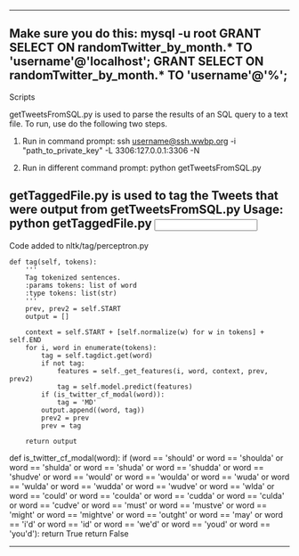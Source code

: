 -------------------------------------------------------------------
Make sure you do this:
mysql -u root
GRANT SELECT ON randomTwitter_by_month.* TO 'username'@'localhost';
GRANT SELECT ON randomTwitter_by_month.* TO 'username'@'%';
-------------------------------------------------------------------
Scripts

getTweetsFromSQL.py is used to parse the results of an SQL query to a text file. To run, use do the following two steps.

1. Run in command prompt: 
ssh username@ssh.wwbp.org -i "path_to_private_key" -L 3306:127.0.0.1:3306 -N

2. Run in different command prompt:
python getTweetsFromSQL.py <username> <sql query file> <path to output file>

getTaggedFile.py is used to tag the Tweets that were output from getTweetsFromSQL.py
Usage: python getTaggedFile.py <input file> <output file>
-------------------------------------------------------------------

Code added to nltk/tag/perceptron.py

    def tag(self, tokens):
        '''
        Tag tokenized sentences.
        :params tokens: list of word
        :type tokens: list(str)
        '''
        prev, prev2 = self.START
        output = []
        
        context = self.START + [self.normalize(w) for w in tokens] + self.END
        for i, word in enumerate(tokens):
            tag = self.tagdict.get(word)
            if not tag:
                features = self._get_features(i, word, context, prev, prev2)
                tag = self.model.predict(features)
            if (is_twitter_cf_modal(word)):
                tag = 'MD'
            output.append((word, tag))
            prev2 = prev
            prev = tag

        return output



def is_twitter_cf_modal(word):
    if (word == 'should' or 
        word == 'shoulda' or 
        word == 'shulda' or 
        word == 'shuda' or 
        word == 'shudda' or 
        word == 'shudve' or 
        word == 'would' or 
        word == 'woulda' or 
        word == 'wuda' or 
        word == 'wulda' or 
        word == 'wudda' or 
        word == 'wudve' or 
        word == 'wlda' or 
        word == 'could' or 
        word == 'coulda' or 
        word == 'cudda' or 
        word == 'culda' or 
        word == 'cudve' or 
        word == 'must' or 
        word == 'mustve' or 
        word == 'might' or 
        word == 'mightve' or 
        word == 'outght' or 
        word == 'may' or 
        word == 'i\'d' or 
        word == 'id' or 
        word == 'we\'d' or 
        word == 'youd' or 
        word == 'you\'d'):
            return True
    return False

---------------------------------------------